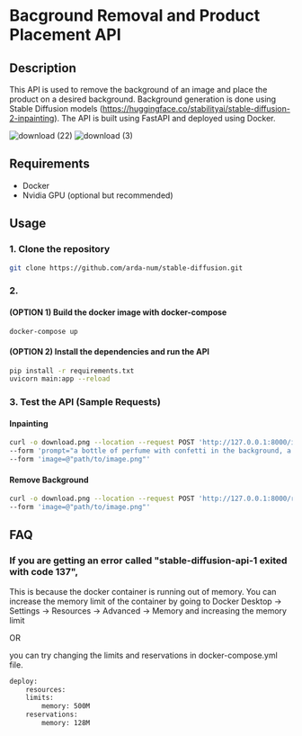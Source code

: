 # Bacground Removal and Product Placement API 

## Description

This API is used to remove the background of an image and place the product on a desired background. Background generation is done using Stable Diffusion models (https://huggingface.co/stabilityai/stable-diffusion-2-inpainting). The API is built using FastAPI and deployed using Docker.

![download (22)](https://github.com/arda-num/stable-diffusion/assets/78916039/a28e0545-6190-413c-811a-bc20de95eacf)
![download (3)](https://github.com/arda-num/stable-diffusion/assets/78916039/3ad67a07-6548-4235-b198-905fa03c9fc7)

## Requirements

- Docker
- Nvidia GPU (optional but recommended)

## Usage

### 1. Clone the repository

```bash
git clone https://github.com/arda-num/stable-diffusion.git
```

### 2. 

#### (OPTION 1) Build the docker image with docker-compose

```bash
docker-compose up
```

#### (OPTION 2) Install the dependencies and run the API

```bash
pip install -r requirements.txt
uvicorn main:app --reload
```


### 3. Test the API (Sample Requests)

#### Inpainting
```bash
curl -o download.png --location --request POST 'http://127.0.0.1:8000/inpaint' \
--form 'prompt="a bottle of perfume with confetti in the background, a digital rendering by Jeff Koons, cg society contest winner, new objectivity, vray tracing, dynamic composition, rendered in unreal engine"' \
--form 'image=@"path/to/image.png"'
```

#### Remove Background
```bash
curl -o download.png --location --request POST 'http://127.0.0.1:8000/removebackground' \
--form 'image=@"path/to/image.png"' 
```
## FAQ

### If you are getting an error called "stable-diffusion-api-1 exited with code 137", 

This is because the docker container is running out of memory. You can increase the memory limit of the container by going to Docker Desktop -> Settings -> Resources -> Advanced -> Memory and increasing the memory limit 

OR 

you can try changing the limits and reservations in docker-compose.yml file.

```bash
deploy:
    resources:
    limits:
        memory: 500M
    reservations:
        memory: 128M
```


